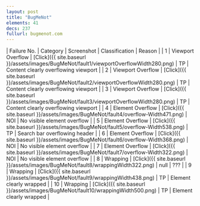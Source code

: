 ```yaml
---
layout: post
title: "BugMeNot"
elements: 41
decs: 237
fullurl: bugmenot.com
---
```

| Failure No. | Category | Screenshot | Classification | Reason | 
| 1 | Viewport Overflow | [Click]({{ site.baseurl }}/assets/images/BugMeNot/fault1/viewportOverflowWidth280.png) | TP | Content clearly overflowing viewport |
| 2 | Viewport Overflow | [Click]({{ site.baseurl }}/assets/images/BugMeNot/fault2/viewportOverflowWidth280.png) | TP | Content clearly overflowing viewport |
| 3 | Viewport Overflow | [Click]({{ site.baseurl }}/assets/images/BugMeNot/fault3/viewportOverflowWidth280.png) | TP | Content clearly overflowing viewport |
| 4 | Element Overflow | [Click]({{ site.baseurl }}/assets/images/BugMeNot/fault4/overflow-Width471.png) | NOI | No visible element overflow |
| 5 | Element Overflow | [Click]({{ site.baseurl }}/assets/images/BugMeNot/fault5/overflow-Width538.png) | TP | Search bar overflowing header |
| 6 | Element Overflow | [Click]({{ site.baseurl }}/assets/images/BugMeNot/fault6/overflow-Width368.png) | NOI | No visible element overflow |
| 7 | Element Overflow | [Click]({{ site.baseurl }}/assets/images/BugMeNot/fault7/overflow-Width322.png) | NOI | No visible element overflow |
| 8 | Wrapping | [Click]({{ site.baseurl }}/assets/images/BugMeNot/fault8/wrappingWidth322.png) | null | ??? |
| 9 | Wrapping | [Click]({{ site.baseurl }}/assets/images/BugMeNot/fault9/wrappingWidth438.png) | TP | Element clearly wrapped |
| 10 | Wrapping | [Click]({{ site.baseurl }}/assets/images/BugMeNot/fault10/wrappingWidth500.png) | TP | Element clearly wrapped |
